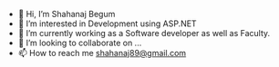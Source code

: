 - 👋 Hi, I’m Shahanaj Begum
- 👀 I’m interested in Development using ASP.NET 
- 🌱 I’m currently working as a Software developer as well as Faculty.
- 💞️ I’m looking to collaborate on ...
- 📫 How to reach me shahanaj89@gmail.com

<!---
fashionfuel267/fashionfuel267 is a ✨ special ✨ repository because its `README.md` (this file) appears on your GitHub profile.
You can click the Preview link to take a look at your changes.
--->
